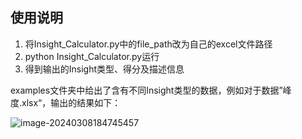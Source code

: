 ## 使用说明

1. 将Insight_Calculator.py中的file_path改为自己的excel文件路径
2. python Insight_Calculator.py运行
3. 得到输出的Insight类型、得分及描述信息

examples文件夹中给出了含有不同Insight类型的数据，例如对于数据”峰度.xlsx“，输出的结果如下：

![image-20240308184745457](C:\Users\25437\AppData\Roaming\Typora\typora-user-images\image-20240308184745457.png)